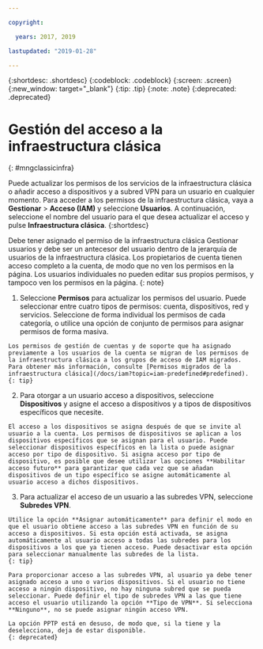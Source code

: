 ```yaml
---

copyright:

  years: 2017, 2019

lastupdated: "2019-01-28"

---
```


{:shortdesc: .shortdesc}
{:codeblock: .codeblock}
{:screen: .screen}
{:new_window: target="_blank"}
{:tip: .tip}
{:note: .note}
{:deprecated: .deprecated}

# Gestión del acceso a la infraestructura clásica
{: #mngclassicinfra}

Puede actualizar los permisos de los servicios de la infraestructura clásica o añadir acceso a dispositivos y a subred VPN para un usuario en cualquier momento. Para acceder a los permisos de la infraestructura clásica, vaya a **Gestionar** &gt; **Acceso (IAM)** y seleccione **Usuarios**. A continuación, seleccione el nombre del usuario para el que desea actualizar el acceso y pulse **Infraestructura clásica**.
{:shortdesc}

Debe tener asignado el permiso de la infraestructura clásica Gestionar usuarios y debe ser un antecesor del usuario dentro de la jerarquía de usuarios de la infraestructura clásica. Los propietarios de cuenta tienen acceso completo a la cuenta, de modo que no ven los permisos en la página. Los usuarios individuales no pueden editar sus propios permisos, y tampoco ven los permisos en la página.
{: note}

  1. Seleccione **Permisos** para actualizar los permisos del usuario. Puede seleccionar entre cuatro tipos de permisos: cuenta, dispositivos, red y servicios. Seleccione de forma individual los permisos de cada categoría, o utilice una opción de conjunto de permisos para asignar permisos de forma masiva.
  
    Los permisos de gestión de cuentas y de soporte que ha asignado previamente a los usuarios de la cuenta se migran de los permisos de la infraestructura clásica a los grupos de acceso de IAM migrados. Para obtener más información, consulte [Permisos migrados de la infraestructura clásica](/docs/iam?topic=iam-predefined#predefined).
    {: tip}
    
  2. Para otorgar a un usuario acceso a dispositivos, seleccione **Dispositivos** y asigne el acceso a dispositivos y a tipos de dispositivos específicos que necesite.
  
    El acceso a los dispositivos se asigna después de que se invite al usuario a la cuenta. Los permisos de dispositivos se aplican a los dispositivos específicos que se asignan para el usuario. Puede seleccionar dispositivos específicos en la lista o puede asignar acceso por tipo de dispositivo. Si asigna acceso por tipo de dispositivo, es posible que desee utilizar las opciones **Habilitar acceso futuro** para garantizar que cada vez que se añadan dispositivos de un tipo específico se asigne automáticamente al usuario acceso a dichos dispositivos.

  3. Para actualizar el acceso de un usuario a las subredes VPN, seleccione **Subredes VPN**. 
  
    Utilice la opción **Asignar automáticamente** para definir el modo en que el usuario obtiene acceso a las subredes VPN en función de su acceso a dispositivos. Si esta opción está activada, se asigna automáticamente al usuario acceso a todas las subredes para los dispositivos a los que ya tienen acceso. Puede desactivar esta opción para seleccionar manualmente las subredes de la lista.
    {: tip}
  
    Para proporcionar acceso a las subredes VPN, al usuario ya debe tener asignado acceso a uno o varios dispositivos. Si el usuario no tiene acceso a ningún dispositivo, no hay ninguna subred que se pueda seleccionar. Puede definir el tipo de subredes VPN a las que tiene acceso el usuario utilizando la opción **Tipo de VPN**. Si selecciona **Ninguno**, no se puede asignar ningún acceso VPN. 
    
    La opción PPTP está en desuso, de modo que, si la tiene y la deselecciona, deja de estar disponible.
    {: deprecated}














